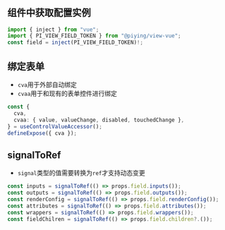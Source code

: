 #

## 组件中获取配置实例
```typescript
import { inject } from "vue";
import { PI_VIEW_FIELD_TOKEN } from "@piying/view-vue";
const field = inject(PI_VIEW_FIELD_TOKEN)!;
```

## 绑定表单
- `cva`用于外部自动绑定
- `cvaa`用于和现有的表单控件进行绑定

```typescript
const {
  cva,
  cvaa: { value, valueChange, disabled, touchedChange },
} = useControlValueAccessor();
defineExpose({ cva });
```

## signalToRef

- `signal`类型的值需要转换为`ref`才支持动态变更

```typescript
const inputs = signalToRef(() => props.field.inputs());
const outputs = signalToRef(() => props.field.outputs());
const renderConfig = signalToRef(() => props.field.renderConfig());
const attributes = signalToRef(() => props.field.attributes());
const wrappers = signalToRef(() => props.field.wrappers());
const fieldChilren = signalToRef(() => props.field.children?.());
```
